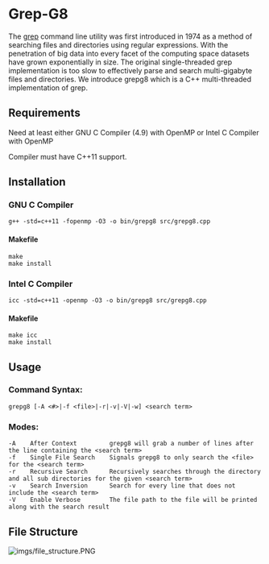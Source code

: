 # Grep-G8

The [grep](https://en.wikipedia.org/wiki/Grep) command line utility was first introduced in 1974 as a method of searching files and directories using regular expressions. With the penetration of big data into every facet of the computing space datasets have grown exponentially in size. The original single-threaded grep implementation is too slow to effectively parse and search multi-gigabyte files and directories. We introduce grepg8 which is a C++ multi-threaded implementation of grep.

## Requirements
Need at least either GNU C Compiler (4.9) with OpenMP or Intel C Compiler with OpenMP

Compiler must have C++11 support.

## Installation
### GNU C Compiler
```
g++ -std=c++11 -fopenmp -O3 -o bin/grepg8 src/grepg8.cpp
```

#### Makefile
```
make
make install
```

### Intel C Compiler
```
icc -std=c++11 -openmp -O3 -o bin/grepg8 src/grepg8.cpp
```

#### Makefile

```
make icc
make install
```

## Usage

### Command Syntax:
```
grepg8 [-A <#>|-f <file>|-r|-v|-V|-w] <search term>
```

### Modes:
```
-A    After Context         grepg8 will grab a number of lines after the line containing the <search term>
-f    Single File Search    Signals grepg8 to only search the <file> for the <search term>
-r    Recursive Search      Recursively searches through the directory and all sub directories for the given <search term>
-v    Search Inversion      Search for every line that does not include the <search term>
-V    Enable Verbose        The file path to the file will be printed along with the search result

```

## File Structure
![imgs/file_structure.PNG](url)

